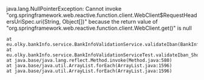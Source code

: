 
java.lang.NullPointerException: Cannot invoke "org.springframework.web.reactive.function.client.WebClient$RequestHeadersUriSpec.uri(String, Object[])" because the return value of "org.springframework.web.reactive.function.client.WebClient.get()" is null

	at eu.olky.bankInfo.service.BankInfoValidationService.validateIban(BankInfoValidationService.java:27)
	at eu.olky.bankInfo.service.BankInfoValidationServiceTest.validateIban_ShouldReturnValidResponse(BankInfoValidationServiceTest.java:51)
	at java.base/java.lang.reflect.Method.invoke(Method.java:580)
	at java.base/java.util.ArrayList.forEach(ArrayList.java:1596)
	at java.base/java.util.ArrayList.forEach(ArrayList.java:1596)

